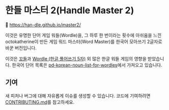 # 한들 마스터 2(Handle Master 2)

🔗 https://han-dle.github.io/master2/

이것은 유명한 단어 게임 워들(Wordle)을, 그 하루 한 번이라는 횟수에 아쉬움을 느낀 octokatherine이
만든 게임 워드 마스터(Word Master)를 한국어 모아쓰기 2글자로 바꾼 버전입니다.

이것은 [꼬들]과 [Wordle (한글 풀어쓰기 5자)] 외 많은 한글 워들 게임의 영향을 받았습니다. 한국어 단어
목록은 [pd-korean-noun-list-for-wordles]에서 가져오고 있습니다.

## 기여

새 피처나 버그에 대해 자유롭게 이슈를 생성할 수 있습니다. 코드에 기여하려면 [CONTRIBUTING.md]를
참고하세요.

[꼬들]: https://kordle.pages.dev/
[Wordle (한글 풀어쓰기 5자)]: https://nakosung.github.io/wordle/
[CONTRIBUTING.md]: https://github.com/han-dle/master2/blob/main/CONTRIBUTING.md
[pd-korean-noun-list-for-wordles]: https://www.npmjs.com/package/pd-korean-noun-list-for-wordles
